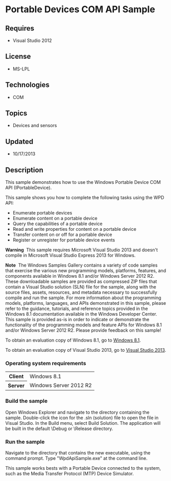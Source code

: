 # Portable Devices COM API Sample
## Requires
- Visual Studio 2012
## License
- MS-LPL
## Technologies
- COM
## Topics
- Devices and sensors
## Updated
- 10/17/2013
## Description

<div id="mainSection">
<p>This sample demonstrates how to use the Windows Portable Device COM API (IPortableDevice).
</p>
<p>This sample shows you how to complete the following tasks using the WPD API: </p>
<ul>
<li>Enumerate portable devices </li><li>Enumerate content on a portable device </li><li>Query the capabilities of a portable device </li><li>Read and write properties for content on a portable device </li><li>Transfer content on or off for a portable device </li><li>Register or unregister for portable device events </li></ul>
<p></p>
<p></p>
<p class="note"><b>Warning</b>&nbsp;&nbsp;This sample requires Microsoft Visual Studio&nbsp;2013 and doesn't compile in Microsoft Visual Studio Express&nbsp;2013 for Windows.</p>
<p></p>
<p class="note"><b>Note</b>&nbsp;&nbsp;The Windows Samples Gallery contains a variety of code samples that exercise the various new programming models, platforms, features, and components available in Windows&nbsp;8.1 and/or Windows Server&nbsp;2012&nbsp;R2. These downloadable samples
 are provided as compressed ZIP files that contain a Visual Studio solution (SLN) file for the sample, along with the source files, assets, resources, and metadata necessary to successfully compile and run the sample. For more information about the programming
 models, platforms, languages, and APIs demonstrated in this sample, please refer to the guidance, tutorials, and reference topics provided in the Windows&nbsp;8.1 documentation available in the Windows Developer Center. This sample is provided as-is in order to
 indicate or demonstrate the functionality of the programming models and feature APIs for Windows&nbsp;8.1 and/or Windows Server&nbsp;2012&nbsp;R2. Please provide feedback on this sample!</p>
<p>To obtain an evaluation copy of Windows&nbsp;8.1, go to <a href="http://go.microsoft.com/fwlink/p/?linkid=301696">
Windows&nbsp;8.1</a>.</p>
<p>To obtain an evaluation copy of Visual Studio&nbsp;2013, go to <a href="http://go.microsoft.com/fwlink/p/?linkid=301697">
Visual Studio&nbsp;2013</a>.</p>
<h3>Operating system requirements</h3>
<table>
<tbody>
<tr>
<th>Client</th>
<td><dt>Windows&nbsp;8.1 </dt></td>
</tr>
<tr>
<th>Server</th>
<td><dt>Windows Server&nbsp;2012&nbsp;R2 </dt></td>
</tr>
</tbody>
</table>
<h3>Build the sample</h3>
<p>Open Windows Explorer and navigate to the directory containing the sample. Double-click the icon for the .sln (solution) file to open the file in Visual Studio. In the Build menu, select Build Solution. The application will be built in the default \Debug
 or \Release directory.</p>
<h3>Run the sample</h3>
<p>Navigate to the directory that contains the new executable, using the command prompt. Type &quot;WpdApiSample.exe&quot; at the command line.</p>
<p>This sample works bests with a Portable Device connected to the system, such as the Media Transfer Protocol (MTP) Device Simulator.</p>
</div>
